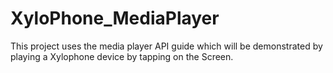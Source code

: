# XyloPhone_MediaPlayer
This project uses the media player API guide which will be demonstrated by playing a Xylophone device by tapping on the Screen.
